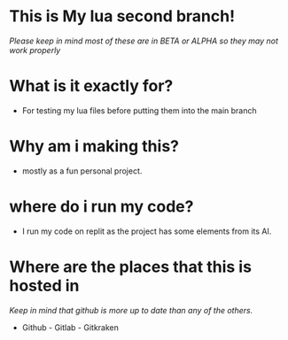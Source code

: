 # This is My lua second branch!

*Please keep in mind most of these are in BETA or ALPHA so they may not work properly*

# What is it exactly for?

- For testing my lua files before putting them into the main branch

# Why am i making this?

- mostly as a fun personal project.

# where do i run my code?

- I run my code on replit as the project has some elements from its AI.

# Where are the places that this is hosted in
*Keep in mind that github is more up to date than any of the others.*
- Github - Gitlab - Gitkraken 



